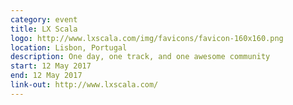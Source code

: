 ```yaml
---
category: event
title: LX Scala
logo: http://www.lxscala.com/img/favicons/favicon-160x160.png
location: Lisbon, Portugal
description: One day, one track, and one awesome community
start: 12 May 2017
end: 12 May 2017
link-out: http://www.lxscala.com/
---
```

